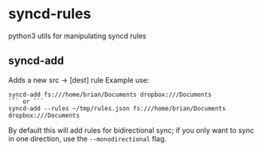 # syncd-rules
python3 utils for manipulating syncd rules

## syncd-add
Adds a new src -> [dest] rule
Example use:
```
syncd-add fs:///home/brian/Documents dropbox:///Documents
``` or ```
syncd-add --rules ~/tmp/rules.json fs:///home/brian/Documents dropbox:///Documents
```
By default this will add rules for bidirectional sync; if you only want to sync in one direction, use the ```--monodirectional``` flag.

